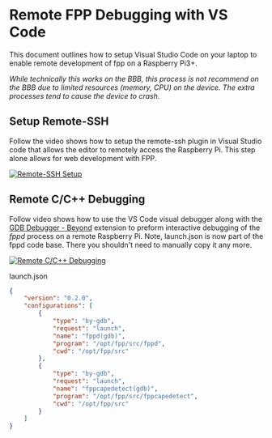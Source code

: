 # Remote FPP Debugging with VS Code
This document outlines how to setup Visual Studio Code on your laptop
to enable remote development of fpp on a Raspberry Pi3+.

_While technically this works on the BBB, this process is not recommend on the BBB due to limited resources (memory, CPU)
on the device. The extra processes tend to cause the device to crash._ 

## Setup Remote-SSH
Follow the video shows how to setup the remote-ssh plugin in Visual Studio
code that allows the editor to remotely access the Raspberry Pi.  This step
alone allows for web development with FPP.

[![Remote-SSH Setup](https://img.youtube.com/vi/h2MhkFKUOow/0.jpg)](https://www.youtube.com/watch?v=h2MhkFKUOow)

## Remote C/C++ Debugging 
Follow video shows how to use the VS Code visual debugger along with the
[GDB Debugger - Beyond](https://marketplace.visualstudio.com/items?itemName=coolchyni.beyond-debug) extension
to preform interactive debugging of the *fppd* process on a remote
Raspberry Pi. Note, launch.json is now part of the fppd code base.  There you shouldn't need to manually copy it
any more. 

[![Remote C/C++ Debugging](https://img.youtube.com/vi/bix6WzRrbEQ/0.jpg)](https://www.youtube.com/watch?v=bix6WzRrbEQ) 

launch.json
```json
{
    "version": "0.2.0",
    "configurations": [
        {
            "type": "by-gdb",
            "request": "launch",
            "name": "fppd(gdb)",
            "program": "/opt/fpp/src/fppd",
            "cwd": "/opt/fpp/src"
        },
        {
            "type": "by-gdb",
            "request": "launch",
            "name": "fppcapedetect(gdb)",
            "program": "/opt/fpp/src/fppcapedetect",
            "cwd": "/opt/fpp/src"
        }
    ]
}
```
